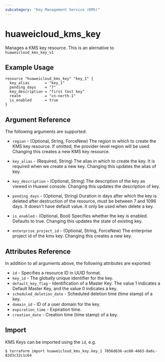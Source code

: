 ```yaml
---
subcategory: "Key Management Service (KMS)"
---
```


# huaweicloud\_kms\_key

Manages a KMS key resource.
This is an alernative to `huaweicloud_kms_key_v1`

## Example Usage

```hcl
resource "huaweicloud_kms_key" "key_1" {
  key_alias       = "key_1"
  pending_days    = "7"
  key_description = "first test key"
  realm           = "cn-north-1"
  is_enabled      = true
}
```

## Argument Reference

The following arguments are supported:

* `region` - (Optional, String, ForceNew) The region in which to create the KMS key resource. If omitted, the provider-level region will be used. Changing this creates a new KMS key resource.

* `key_alias` - (Required, String) The alias in which to create the key. It is required when
    we create a new key. Changing this updates the alias of key.

* `key_description` - (Optional, String) The description of the key as viewed in Huawei console.
    Changing this updates the description of key.

* `pending_days` - (Optional, String) Duration in days after which the key is deleted
    after destruction of the resource, must be between 7 and 1096 days. It doesn't
    have default value. It only be used when delete a key.

* `is_enabled` - (Optional, Bool) Specifies whether the key is enabled. Defaults to true.
    Changing this updates the state of existing key.

* `enterprise_project_id` - (Optional, String, ForceNew) The enterprise project id of the kms key. Changing this creates a new key.


## Attributes Reference

In addition to all arguments above, the following attributes are exported:

* `id` - Specifies a resource ID in UUID format.
* `key_id` - The globally unique identifier for the key.
* `default_key_flag` - Identification of a Master Key. The value 1 indicates a Default
    Master Key, and the value 0 indicates a key.
* `scheduled_deletion_date` - Scheduled deletion time (time stamp) of a key.
* `domain_id` - ID of a user domain for the key.
* `expiration_time` - Expiration time.
* `creation_date` - Creation time (time stamp) of a key.


## Import

KMS Keys can be imported using the `id`, e.g.

```
$ terraform import huaweicloud_kms_key.key_1 7056d636-ac60-4663-8a6c-82d3c32c1c64
```
